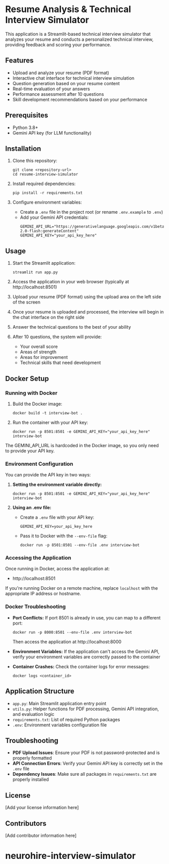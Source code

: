 # Resume Analysis & Technical Interview Simulator

This application is a Streamlit-based technical interview simulator that analyzes your resume and conducts a personalized technical interview, providing feedback and scoring your performance.

## Features

- Upload and analyze your resume (PDF format)
- Interactive chat interface for technical interview simulation
- Question generation based on your resume content
- Real-time evaluation of your answers
- Performance assessment after 10 questions
- Skill development recommendations based on your performance

## Prerequisites

- Python 3.8+
- Gemini API key (for LLM functionality)

## Installation

1. Clone this repository:
   ```
   git clone <repository-url>
   cd resume-interview-simulator
   ```

2. Install required dependencies:
   ```
   pip install -r requirements.txt
   ```

3. Configure environment variables:
   - Create a `.env` file in the project root (or rename `.env.example` to `.env`)
   - Add your Gemini API credentials:
     ```
     GEMINI_API_URL="https://generativelanguage.googleapis.com/v1beta/models/gemini-2.0-flash:generateContent"
     GEMINI_API_KEY="your_api_key_here"
     ```

## Usage

1. Start the Streamlit application:
   ```
   streamlit run app.py
   ```

2. Access the application in your web browser (typically at http://localhost:8501)

3. Upload your resume (PDF format) using the upload area on the left side of the screen

4. Once your resume is uploaded and processed, the interview will begin in the chat interface on the right side

5. Answer the technical questions to the best of your ability

6. After 10 questions, the system will provide:
   - Your overall score
   - Areas of strength
   - Areas for improvement
   - Technical skills that need development

## Docker Setup

### Running with Docker

1. Build the Docker image:
   ```
   docker build -t interview-bot .
   ```

2. Run the container with your API key:
   ```
   docker run -p 8501:8501 -e GEMINI_API_KEY="your_api_key_here" interview-bot
   ```

The GEMINI_API_URL is hardcoded in the Docker image, so you only need to provide your API key.

### Environment Configuration

You can provide the API key in two ways:

1. **Setting the environment variable directly:**
   ```
   docker run -p 8501:8501 -e GEMINI_API_KEY="your_api_key_here" interview-bot
   ```

2. **Using an .env file:**
   - Create a `.env` file with your API key:
     ```
     GEMINI_API_KEY=your_api_key_here
     ```
   - Pass it to Docker with the `--env-file` flag:
     ```
     docker run -p 8501:8501 --env-file .env interview-bot
     ```

### Accessing the Application

Once running in Docker, access the application at:
- http://localhost:8501

If you're running Docker on a remote machine, replace `localhost` with the appropriate IP address or hostname.

### Docker Troubleshooting

- **Port Conflicts:** If port 8501 is already in use, you can map to a different port:
  ```
  docker run -p 8000:8501 --env-file .env interview-bot
  ```
  Then access the application at http://localhost:8000

- **Environment Variables:** If the application can't access the Gemini API, verify your environment variables are correctly passed to the container

- **Container Crashes:** Check the container logs for error messages:
  ```
  docker logs <container_id>
  ```

## Application Structure

- `app.py`: Main Streamlit application entry point
- `utils.py`: Helper functions for PDF processing, Gemini API integration, and evaluation logic
- `requirements.txt`: List of required Python packages
- `.env`: Environment variables configuration file

## Troubleshooting

- **PDF Upload Issues**: Ensure your PDF is not password-protected and is properly formatted
- **API Connection Errors**: Verify your Gemini API key is correctly set in the `.env` file
- **Dependency Issues**: Make sure all packages in `requirements.txt` are properly installed

## License

[Add your license information here]

## Contributors

[Add contributor information here]

# neurohire-interview-simulator
